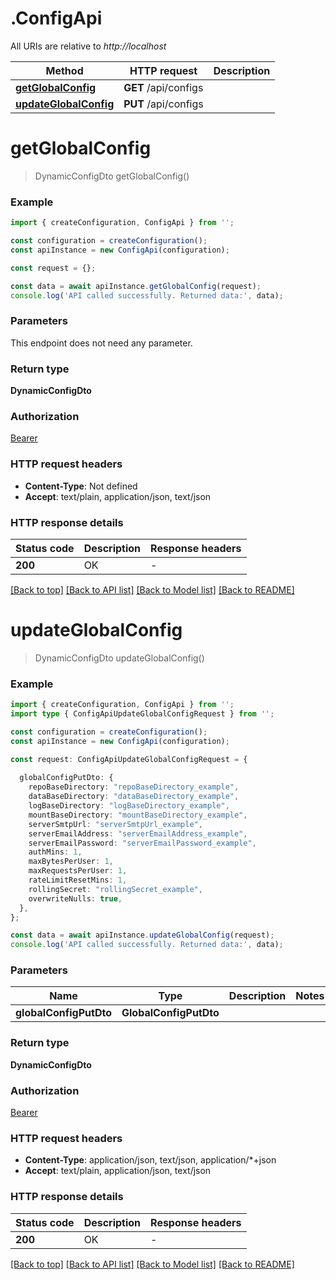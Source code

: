 # .ConfigApi

All URIs are relative to *http://localhost*

Method | HTTP request | Description
------------- | ------------- | -------------
[**getGlobalConfig**](ConfigApi.md#getGlobalConfig) | **GET** /api/configs | 
[**updateGlobalConfig**](ConfigApi.md#updateGlobalConfig) | **PUT** /api/configs | 


# **getGlobalConfig**
> DynamicConfigDto getGlobalConfig()


### Example


```typescript
import { createConfiguration, ConfigApi } from '';

const configuration = createConfiguration();
const apiInstance = new ConfigApi(configuration);

const request = {};

const data = await apiInstance.getGlobalConfig(request);
console.log('API called successfully. Returned data:', data);
```


### Parameters
This endpoint does not need any parameter.


### Return type

**DynamicConfigDto**

### Authorization

[Bearer](README.md#Bearer)

### HTTP request headers

 - **Content-Type**: Not defined
 - **Accept**: text/plain, application/json, text/json


### HTTP response details
| Status code | Description | Response headers |
|-------------|-------------|------------------|
**200** | OK |  -  |

[[Back to top]](#) [[Back to API list]](README.md#documentation-for-api-endpoints) [[Back to Model list]](README.md#documentation-for-models) [[Back to README]](README.md)

# **updateGlobalConfig**
> DynamicConfigDto updateGlobalConfig()


### Example


```typescript
import { createConfiguration, ConfigApi } from '';
import type { ConfigApiUpdateGlobalConfigRequest } from '';

const configuration = createConfiguration();
const apiInstance = new ConfigApi(configuration);

const request: ConfigApiUpdateGlobalConfigRequest = {
  
  globalConfigPutDto: {
    repoBaseDirectory: "repoBaseDirectory_example",
    dataBaseDirectory: "dataBaseDirectory_example",
    logBaseDirectory: "logBaseDirectory_example",
    mountBaseDirectory: "mountBaseDirectory_example",
    serverSmtpUrl: "serverSmtpUrl_example",
    serverEmailAddress: "serverEmailAddress_example",
    serverEmailPassword: "serverEmailPassword_example",
    authMins: 1,
    maxBytesPerUser: 1,
    maxRequestsPerUser: 1,
    rateLimitResetMins: 1,
    rollingSecret: "rollingSecret_example",
    overwriteNulls: true,
  },
};

const data = await apiInstance.updateGlobalConfig(request);
console.log('API called successfully. Returned data:', data);
```


### Parameters

Name | Type | Description  | Notes
------------- | ------------- | ------------- | -------------
 **globalConfigPutDto** | **GlobalConfigPutDto**|  |


### Return type

**DynamicConfigDto**

### Authorization

[Bearer](README.md#Bearer)

### HTTP request headers

 - **Content-Type**: application/json, text/json, application/*+json
 - **Accept**: text/plain, application/json, text/json


### HTTP response details
| Status code | Description | Response headers |
|-------------|-------------|------------------|
**200** | OK |  -  |

[[Back to top]](#) [[Back to API list]](README.md#documentation-for-api-endpoints) [[Back to Model list]](README.md#documentation-for-models) [[Back to README]](README.md)



